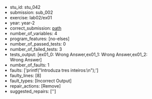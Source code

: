 - stu_id: stu_042	       
- submission: sub_002
- exercise: lab02/ex01
- year: year-2
- correct_submission: [path](https://github.com/pmorvalho/C-Pack-IPAs/blob/main/correct_submissions/year-2/lab02/ex01/ex01-stu_042-sub_003)
- number_of_variables: 4
- program_features: [no-elses] 
- number_of_passed_tests: 0
- number_of_failed_tests: 3
- tests_output: [ex01_0: Wrong Answer,ex01_1: Wrong Answer,ex01_2: Wrong Answer]
- number_of_faults: 1
- faults: ['printf("Introduza tres inteiros:\n");']
- faulty_lines: [8]
- fault_types: [Incorrect Output]
- repair_actions: [Remove] 
- suggested_repairs: ['']
